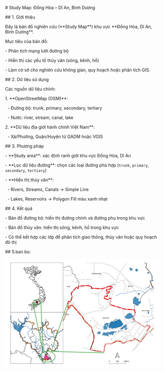 \# Study Map: Đồng Hòa – Dĩ An, Bình Dương



\## 1. Giới thiệu

Đây là bản đồ nghiên cứu (\*\*Study Map\*\*) khu vực \*\*Đồng Hòa, Dĩ An, Bình Dương\*\*.  

Mục tiêu của bản đồ:

\- Phân tích mạng lưới đường bộ

\- Hiển thị các yếu tố thủy văn (sông, kênh, hồ)

\- Làm cơ sở cho nghiên cứu không gian, quy hoạch hoặc phân tích GIS.

\## 2. Dữ liệu sử dụng

Các nguồn dữ liệu chính:

1\. \*\*OpenStreetMap (OSM)\*\*:  

&nbsp;  - Đường bộ: trunk, primary, secondary, tertiary  

&nbsp;  - Nước: river, stream, canal, lake

2\. \*\*Dữ liệu địa giới hành chính Việt Nam\*\*:  

&nbsp;  - Xã/Phường, Quận/Huyện từ GADM hoặc VGIS  

\## 3. Phương pháp

\- \*\*Study area\*\*: xác định ranh giới khu vực Đồng Hòa, Dĩ An  

\- \*\*Lọc dữ liệu đường\*\*: chọn các loại đường phù hợp (`trunk`, `primary`, `secondary`, `tertiary`)  

\- \*\*Hiển thị thủy văn\*\*:  

&nbsp; - Rivers, Streams, Canals → Simple Line  

&nbsp; - Lakes, Reservoirs → Polygon Fill màu xanh nhạt  

\## 4. Kết quả

\- Bản đồ đường bộ: hiển thị đường chính và đường phụ trong khu vực  

\- Bản đồ thủy văn: hiển thị sông, kênh, hồ trong khu vực  

\- Có thể kết hợp các lớp để phân tích giao thông, thủy văn hoặc quy hoạch đô thị

\## 5.ban bo:



![Map of Dong Hoa - Di An](map1.png)

